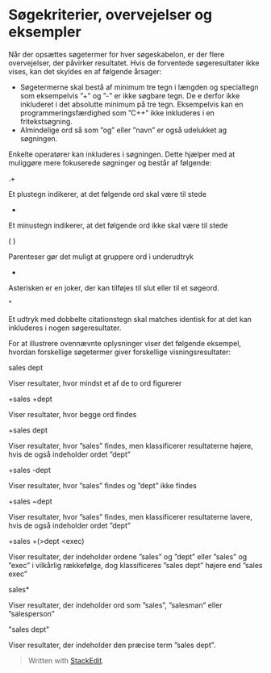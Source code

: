 # Søgekriterier, overvejelser og eksempler

Når der opsættes søgetermer for hver søgeskabelon, er der flere overvejelser, der påvirker resultatet. Hvis de forventede søgeresultater ikke vises, kan det skyldes en af følgende årsager:

-   Søgetermerne skal bestå af minimum tre tegn i længden og specialtegn som eksempelvis ”+” og ”-” er ikke søgbare tegn. De e derfor ikke inkluderet i det absolutte minimum på tre tegn. Eksempelvis kan en programmeringsfærdighed som ”C++” ikke inkluderes i en fritekstsøgning.
-   Almindelige ord så som ”og” eller ”navn” er også udelukket ag søgningen.

Enkelte operatører kan inkluderes i søgningen. Dette hjælper med at muliggøre mere fokuserede søgninger og består af følgende:

.+

Et plustegn indikerer, at det følgende ord skal være til stede

-

Et minustegn indikerer, at det følgende ord ikke skal være til stede

( )

Parenteser gør det muligt at gruppere ord i underudtryk

*

Asterisken er en joker, der kan tilføjes til slut eller til et søgeord.

"

Et udtryk med dobbelte citationstegn skal matches identisk for at det kan inkluderes i nogen søgeresultater.

For at illustrere ovennævnte oplysninger viser det følgende eksempel, hvordan forskellige søgetermer giver forskellige visningsresultater:

sales dept

Viser resultater, hvor mindst et af de to ord figurerer

+sales +dept

Viser resultater, hvor begge ord findes

+sales dept

Viser resultater, hvor ”sales” findes, men klassificerer resultaterne højere, hvis de også indeholder ordet ”dept”

+sales -dept

Viser resultater, hvor ”sales” findes og ”dept” ikke findes

+sales ~dept

Viser resultater, hvor ”sales” findes, men klassificerer resultaterne lavere, hvis de også indeholder ordet ”dept”

+sales +(>dept <exec)

Viser resultater, der indeholder ordene ”sales” og ”dept” eller ”sales” og ”exec” i vilkårlig rækkefølge, dog klassificeres ”sales dept” højere end ”sales exec”

sales*

Viser resultater, der indeholder ord som ”sales”, ”salesman” eller ”salesperson”

"sales dept"

Viser resultater, der indeholder den præcise term ”sales dept”.


> Written with [StackEdit](https://stackedit.io/).
<!--stackedit_data:
eyJoaXN0b3J5IjpbMjAyODU4MTMyXX0=
-->